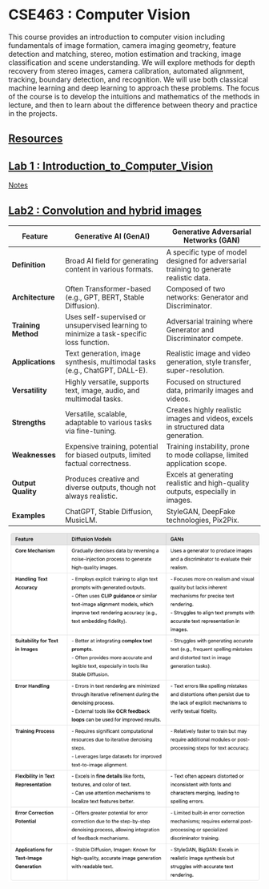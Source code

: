 # CSE463 : Computer Vision

This course provides an introduction to computer vision including fundamentals of image
formation, camera imaging geometry, feature detection and matching, stereo, motion estimation
and tracking, image classification and scene understanding. We will explore methods for depth
recovery from stereo images, camera calibration, automated alignment, tracking, boundary
detection, and recognition. We will use both classical machine learning and deep learning to
approach these problems. The focus of the course is to develop the intuitions and mathematics of
the methods in lecture, and then to learn about the difference between theory and practice in the
projects.

## [Resources](https://drive.google.com/drive/folders/1q8VXDRMllyv_mftctnOzwQD3028Uz0AZ)


## [Lab 1 : Introduction_to_Computer_Vision](https://drive.google.com/drive/folders/12ciHrB6xHeOugQWVFJYF8ueht8ppcli0)
[Notes](https://colab.research.google.com/drive/1mfi_-JZPQBZssFJG_oOz7HL6W0Sr4uFh)

## [Lab2 : Convolution and hybrid images](https://drive.google.com/drive/folders/1NN3HHAIjzERHAs6-gdHe2veWfNsrwJ6K?usp=drive_link)





| **Feature**              | **Generative AI (GenAI)**                                     | **Generative Adversarial Networks (GAN)**                   |
|--------------------------|-------------------------------------------------------------|------------------------------------------------------------|
| **Definition**            | Broad AI field for generating content in various formats.    | A specific type of model designed for adversarial training to generate realistic data. |
| **Architecture**          | Often Transformer-based (e.g., GPT, BERT, Stable Diffusion). | Composed of two networks: Generator and Discriminator.      |
| **Training Method**       | Uses self-supervised or unsupervised learning to minimize a task-specific loss function. | Adversarial training where Generator and Discriminator compete. |
| **Applications**          | Text generation, image synthesis, multimodal tasks (e.g., ChatGPT, DALL-E). | Realistic image and video generation, style transfer, super-resolution. |
| **Versatility**           | Highly versatile, supports text, image, audio, and multimodal tasks. | Focused on structured data, primarily images and videos.    |
| **Strengths**             | Versatile, scalable, adaptable to various tasks via fine-tuning. | Creates highly realistic images and videos, excels in structured data generation. |
| **Weaknesses**            | Expensive training, potential for biased outputs, limited factual correctness. | Training instability, prone to mode collapse, limited application scope. |
| **Output Quality**        | Produces creative and diverse outputs, though not always realistic. | Excels at generating realistic and high-quality outputs, especially in images. |
| **Examples**              | ChatGPT, Stable Diffusion, MusicLM.                          | StyleGAN, DeepFake technologies, Pix2Pix.                  |

![diff](diff.png)
